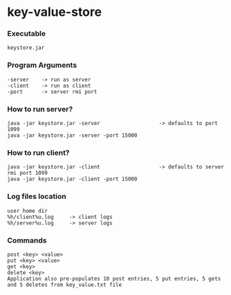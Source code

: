 # key-value-store

### Executable

```
keystore.jar
```

### Program Arguments

```
-server    -> run as server
-client    -> run as client
-port      -> server rmi port   
```

### How to run server?

```
java -jar keystore.jar -server                   -> defaults to port 1099
java -jar keystore.jar -server -port 15000
```

### How to run client?

```
java -jar keystore.jar -client                   -> defaults to server rmi port 1099
java -jar keystore.jar -client -port 15000
```

### Log files location

```
user home dir
%h/client%u.log     -> client logs
%h/server%u.log     -> server logs
```

### Commands

```
post <key> <value>
put <key> <value>
get <key>
delete <key>
Application also pre-populates 10 post entries, 5 put entries, 5 gets and 5 deletes from key_value.txt file
```